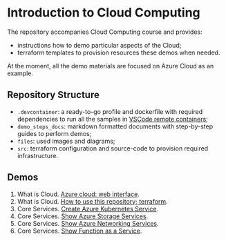# Introduction to Cloud Computing

The repository accompanies Cloud Computing course and provides:

- instructions how to demo particular aspects of the Cloud;
- terraform templates to provision resources these demos when needed.

At the moment, all the demo materials are focused on Azure Cloud as an example.

## Repository Structure

- `.devcontainer`: a ready-to-go profile and dockerfile with required dependencies to run all the samples in [VSCode remote containers](https://code.visualstudio.com/docs/remote/containers);
- `demo_steps_docs`: markdown formatted documents with step-by-step guides to perform demos;
- `files`: used images and diagrams;
- `src`: terraform configuration and source-code to provision required infrastructure.

## Demos

1. What is Cloud. [Azure cloud: web interface](demo_steps_docs/01-what-is-cloud_cloud-gui.md).
2. What is Cloud. [How to use this repository; terraform](demo_steps_docs/02-what-is-cloud_terraform.md).
3. Core Services. [Create Azure Kubernetes Service](demo_steps_docs/03-core-services_aks.md).
4. Core Services. [Show Azure Storage Services](demo_steps_docs/04-core-services_storage.md).
5. Core Services. [Show Azure Networking Services](demo_steps_docs/05-core-services_networking.md).
6. Core Services. [Show Function as a Service](demo_steps_docs/06-core-services_faas.md).
